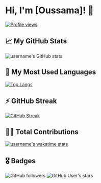 # Hi, I'm [Oussama]! 👋

[![Profile views](https://gpvc.arturio.dev/username)](https://github.com/username/username)

## 📈 My GitHub Stats

![username's GitHub stats](https://github-readme-stats.vercel.app/api?username=username&show_icons=true)

## 🔭 My Most Used Languages

[![Top Langs](https://github-readme-stats.vercel.app/api/top-langs/?username=username&layout=compact)](https://github.com/username/username)

## ⚡ GitHub Streak

[![GitHub Streak](https://github-readme-streak-stats.herokuapp.com/?user=username)](https://github.com/username/username)

## 👨‍💻 Total Contributions

[![username's wakatime stats](https://github-readme-stats.vercel.app/api/wakatime?username=username)](https://github.com/username/username)

## 🎖 Badges

![GitHub followers](https://img.shields.io/github/followers/username?style=social)
![GitHub User's stars](https://img.shields.io/github/stars/username?style=social)

